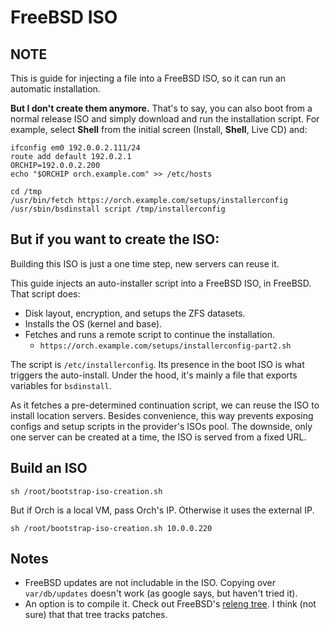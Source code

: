 # FreeBSD ISO

## NOTE
This is guide for injecting a file into a FreeBSD
ISO, so it can run an automatic installation.

**But I don't create them anymore.** That's to say, you can also boot from a normal
release ISO and simply download and run the installation script. For example,
select **Shell** from the initial screen (Install, **Shell**, Live CD) and:
```shell
ifconfig em0 192.0.0.2.111/24
route add default 192.0.2.1
ORCHIP=192.0.0.2.200
echo "$ORCHIP orch.example.com" >> /etc/hosts

cd /tmp
/usr/bin/fetch https://orch.example.com/setups/installerconfig
/usr/sbin/bsdinstall script /tmp/installerconfig
```


## But if you want to create the ISO:
Building this ISO is just a one time step, new servers can reuse it.

This guide injects an auto-installer script into
a FreeBSD ISO, in FreeBSD. That script does:
- Disk layout, encryption, and setups the ZFS datasets.
- Installs the OS (kernel and base).
- Fetches and runs a remote script to continue the installation.
	- `https://orch.example.com/setups/installerconfig-part2.sh`

The script is `/etc/installerconfig`. Its presence in the
boot ISO is what triggers the auto-install. Under the hood,
it's mainly a file that exports variables for `bsdinstall`.

As it fetches a pre-determined continuation script, we can reuse the ISO to
install location servers. Besides convenience, this way prevents exposing
configs and setup scripts in the provider's ISOs pool. The downside, only
one server can be created at a time, the ISO is served from a fixed URL.


## Build an ISO
`sh /root/bootstrap-iso-creation.sh`

But if Orch is a local VM, pass Orch's IP. Otherwise it uses the external IP.
```shell script
sh /root/bootstrap-iso-creation.sh 10.0.0.220
```

## Notes
- FreeBSD updates are not includable in the ISO. Copying over
	`var/db/updates` doesn't work (as google says, but haven't tried it).
- An option is to compile it. Check out
	FreeBSD's [releng tree](https://svnweb.freebsd.org/base/releng/12.1/).
	I think (not sure) that that tree tracks patches.


